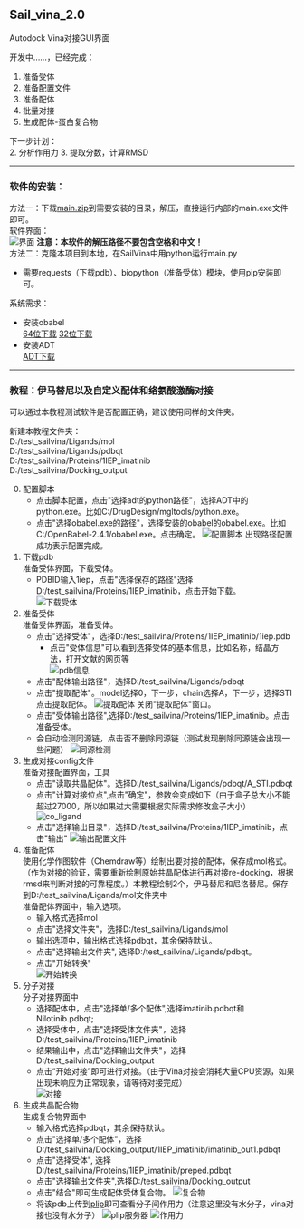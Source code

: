 ## Sail_vina_2.0
Autodock Vina对接GUI界面

开发中……，已经完成：  
1. 准备受体
1. 准备配置文件
2. 准备配体
3. 批量对接
4. 生成配体-蛋白复合物  

下一步计划：  
2. 分析作用力
3. 提取分数，计算RMSD

---
### 软件的安装：  
方法一：下载[main.zip](https://stmailhbtcmeducn-my.sharepoint.com/:u:/g/personal/1731701280_stmail_hbtcm_edu_cn/EZz41yb7CmxNvV9nDrWdVd4BbnDhGj5Dq9NwX1LYgkwZLg?e=dE3jFn)到需要安装的目录，解压，直接运行内部的main.exe文件即可。  
软件界面：  
![界面](./readme_pic/main_windows.jpg)
**注意：本软件的解压路径不要包含空格和中文！**  
方法二：克隆本项目到本地，在SailVina中用python运行main.py
- 需要requests（下载pdb）、biopython（准备受体）模块，使用pip安装即可。
  
系统需求：  
- 安装obabel   
    [64位下载](https://sourceforge.net/projects/openbabel/files/openbabel/2.4.1/OpenBabel-2.4.1.exe/download)
    [32位下载](https://sourceforge.net/projects/openbabel/files/openbabel/2.4.1/OpenBabel-2.4.1-x86.exe/download)
- 安装ADT  
[ADT下载](http://mgltools.scripps.edu/downloads/downloads/tars/releases/REL1.5.6/mgltools_win32_1.5.6_Setup.exe)

---

### 教程：伊马替尼以及自定义配体和络氨酸激酶对接
可以通过本教程测试软件是否配置正确，建议使用同样的文件夹。  

新建本教程文件夹：  
D:/test_sailvina/Ligands/mol  
D:/test_sailvina/Ligands/pdbqt  
D:/test_sailvina/Proteins/1IEP_imatinib  
D:/test_sailvina/Docking_output  

0. 配置脚本
    - 点击脚本配置，点击"选择adt的python路径"，选择ADT中的python.exe。比如C:/DrugDesign/mgltools/python.exe。
    - 点击"选择obabel.exe的路径"，选择安装的obabel的obabel.exe。比如C:/OpenBabel-2.4.1/obabel.exe。点击确定。
    ![配置脚本](./readme_pic/setting.jpg)
    出现路径配置成功表示配置完成。
1. 下载pdb  
准备受体界面，下载受体。  
    - PDBID输入1iep，点击"选择保存的路径"选择D:/test_sailvina/Proteins/1IEP_imatinib，点击开始下载。  
![下载受体](./readme_pic/download_pdb.jpg)
2. 准备受体  
准备受体界面，准备受体。  
    - 点击"选择受体"，选择D:/test_sailvina/Proteins/1IEP_imatinib/1iep.pdb
        - 点击"受体信息"可以看到选择受体的基本信息，比如名称，结晶方法，打开文献的网页等  
  ![pdb信息](./readme_pic/pdb_info.jpg)  
    - 点击"配体输出路径"，选择D:/test_sailvina/Ligands/pdbqt
    - 点击"提取配体"。model选择0，下一步，chain选择A，下一步，选择STI点击提取配体。
    ![提取配体](./readme_pic/exract_ligand.jpg)
    关闭"提取配体"窗口。
    - 点击"受体输出路径",选择D:/test_sailvina/Proteins/1IEP_imatinib。点击准备受体。
    - 会自动检测同源链，点击否不删除同源链（测试发现删除同源链会出现一些问题）
    ![同源检测](./readme_pic/save_homo.jpg)
3. 生成对接config文件  
准备对接配置界面，工具
    - 点击"读取共晶配体"。选择D:/test_sailvina/Ligands/pdbqt/A_STI.pdbqt
    - 点击"计算对接位点",点击"确定"，参数会变成如下（由于盒子总大小不能超过27000，所以如果过大需要根据实际需求修改盒子大小）  
    ![co_ligand](./readme_pic/load_co_ligand.jpg)
    - 点击"选择输出目录"，选择D:/test_sailvina/Proteins/1IEP_imatinib，点击"输出"
    ![输出配置文件](./readme_pic/sava_config.jpg)
4. 准备配体  
使用化学作图软件（Chemdraw等）绘制出要对接的配体，保存成mol格式。（作为对接的验证，需要重新绘制原始共晶配体进行再对接re-docking，根据rmsd来判断对接的可靠程度。）本教程绘制2个，伊马替尼和尼洛替尼。保存到D:/test_sailvina/Ligands/mol文件夹中  
准备配体界面中，输入选项。
    - 输入格式选择mol
    - 点击"选择文件夹"，选择D:/test_sailvina/Ligands/mol
    - 输出选项中，输出格式选择pdbqt，其余保持默认。
    - 点击"选择输出文件夹", 选择D:/test_sailvina/Ligands/pdbqt。
    - 点击"开始转换"  
    ![开始转换](./readme_pic/prep_ligands.jpg)
5. 分子对接  
分子对接界面中  
    - 选择配体中，点击"选择单/多个配体",选择imatinib.pdbqt和Nilotinib.pdbqt;
    - 选择受体中，点击"选择受体文件夹"，选择D:/test_sailvina/Proteins/1IEP_imatinib
    - 结果输出中，点击"选择输出文件夹"，选择D:/test_sailvina/Docking_output
    - 点击“开始对接”即可进行对接。（由于Vina对接会消耗大量CPU资源，如果出现未响应为正常现象，请等待对接完成）  
    ![对接](./readme_pic/docking.jpg)
6. 生成共晶配合物  
生成复合物界面中
    - 输入格式选择pdbqt，其余保持默认。
    - 点击"选择单/多个配体"，选择D:/test_sailvina/Docking_output/1IEP_imatinib/imatinib_out1.pdbqt
    - 点击"选择受体", 选择D:/test_sailvina/Proteins/1IEP_imatinib/preped.pdbqt
    - 点击"选择输出文件夹",选择D:/test_sailvina/Docking_output
    - 点击"结合"即可生成配体受体复合物。
    ![复合物](./readme_pic/complex.jpg)
    - 将该pdb上传到[plip](https://projects.biotec.tu-dresden.de/plip-web/plip)即可查看分子间作用力（注意这里没有水分子，vina对接也没有水分子）
    ![plip服务器](./readme_pic/plip.jpg)
    ![作用力](./readme_pic/plip_interaction.jpg)
    
